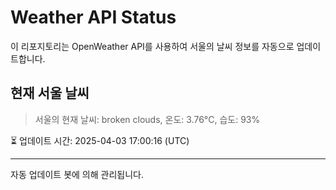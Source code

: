 
# Weather API Status

이 리포지토리는 OpenWeather API를 사용하여 서울의 날씨 정보를 자동으로 업데이트합니다.

## 현재 서울 날씨
> 서울의 현재 날씨: broken clouds, 온도: 3.76°C, 습도: 93%

⏳ 업데이트 시간: 2025-04-03 17:00:16 (UTC)

---
자동 업데이트 봇에 의해 관리됩니다.

